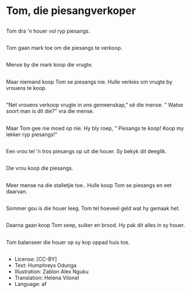 # Tom, die piesangverkoper

##
Tom dra 'n houer vol ryp piesangs.

##
Tom gaan mark toe om die piesangs te verkoop.

##
Mense by die mark koop die vrugte.

##
Maar niemand koop Tom se piesangs nie. Hulle verkies om vrugte by vrouens te koop.

##
"Net vrouens verkoop vrugte in ons gemeenskap," sê die mense. " Watse soort man is dit die?" vra die mense.

##
Maar Tom gee nie moed op nie. Hy bly roep, " Piesangs te koop! Koop my lekker ryp piesangs!"

##
Een vrou tel 'n tros piesangs op uit die houer. Sy bekyk dit deeglik.

##
Die vrou koop die piesangs.

##
 Meer mense na die stalletjie toe.. Hulle koop Tom se piesangs en eet daarvan.

##
Sommer gou is die houer leeg. Tom tel hoeveel geld wat hy gemaak het.

##
Daarna gaan koop Tom seep, suiker en brood. Hy pak dit alles in sy houer.

##
Tom balanseer die houer op sy kop oppad huis toe.

##
* License: [CC-BY]
* Text: Humphreys Odunga
* Illustration: Zablon Alex Nguku
* Translation: Helena Vilonel
* Language: af
